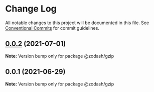 # Change Log

All notable changes to this project will be documented in this file.
See [Conventional Commits](https://conventionalcommits.org) for commit guidelines.

## [0.0.2](https://github.com/zcorky/zodash/compare/@zodash/gzip@0.0.1...@zodash/gzip@0.0.2) (2021-07-01)

**Note:** Version bump only for package @zodash/gzip





## 0.0.1 (2021-06-29)

**Note:** Version bump only for package @zodash/gzip
